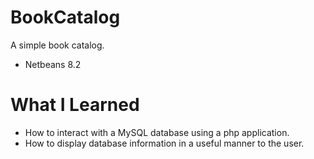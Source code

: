 # BookCatalog
A simple book catalog.

- Netbeans 8.2

# What I Learned

- How to interact with a MySQL database using a php application.
- How to display database information in a useful manner to the user.
